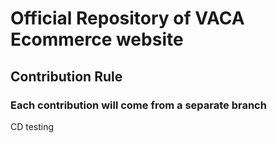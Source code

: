 # Official Repository of VACA Ecommerce website

## Contribution Rule
### Each contribution will come from a separate branch

CD testing
